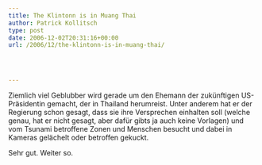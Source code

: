 ```yaml
---
title: The Klintonn is in Muang Thai
author: Patrick Kollitsch
type: post
date: 2006-12-02T20:31:16+00:00
url: /2006/12/the-klintonn-is-in-muang-thai/




---
```

Ziemlich viel Geblubber wird gerade um den Ehemann der zukünftigen US-Präsidentin gemacht, der in Thailand herumreist. Unter anderem hat er der Regierung schon gesagt, dass sie ihre Versprechen einhalten soll (welche genau, hat er nicht gesagt, aber dafür gibts ja auch keine Vorlagen) und vom Tsunami betroffene Zonen und Menschen besucht und dabei in Kameras gelächelt oder betroffen gekuckt. 

Sehr gut. Weiter so.